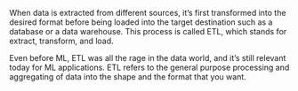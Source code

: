 When data is extracted from different sources, it’s first transformed into the desired format before being loaded into the target destination such as a database or a data warehouse. This process is called ETL, which stands for extract, transform, and load.

Even before ML, ETL was all the rage in the data world, and it’s still relevant today for ML applications. ETL refers to the general purpose processing and aggregating of data into the shape and the format that you want.

